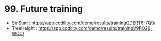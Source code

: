 # 99. Future training
- SqlSum : https://app.codility.com/demo/results/trainingQDERT6-7Q9/
- TreeHeight : https://app.codility.com/demo/results/trainingV9PQ26-WCC/
